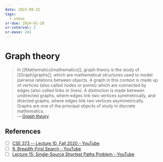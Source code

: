 ```yaml
---
date: 2023-09-22
tags:
  - inbox
sr-due: 2024-01-28
sr-interval: 2
sr-ease: 241
---
```


# Graph theory

> In [[Mathematics|mathematics]], graph theory is the study of [[Graph|graphs]],
> which are mathematical structures used to model pairwise relations between
> objects. A graph in this context is made up of vertices (also called nodes or
> points) which are connected by edges (also called links or lines). A
> distinction is made between undirected graphs, where edges link two vertices
> symmetrically, and directed graphs, where edges link two vertices
> asymmetrically. Graphs are one of the principal objects of study in discrete
> mathematics.\
> — <cite>[Graph theory](https://en.wikipedia.org/wiki/Graph_theory)</cite>

## References

- [ ] [CSE 373 -- Lecture 10, Fall 2020 - YouTube](https://www.youtube.com/watch?v=Sjk0xqWWPCc)
- [ ] [9. Breadth-First Search - YouTube](https://www.youtube.com/watch?v=oFVYVzlvk9c)
- [ ] [Lecture 15: Single-Source Shortest Paths Problem - YouTube](https://www.youtube.com/watch?v=Aa2sqUhIn-E)
